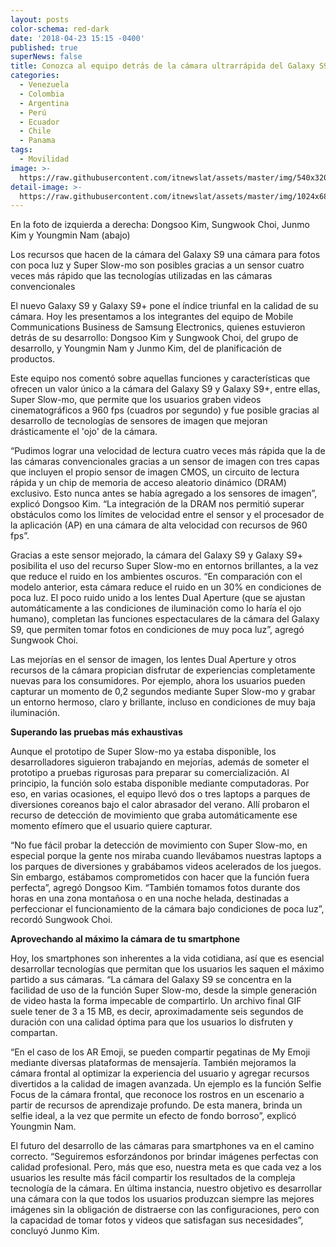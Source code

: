 ```yaml
---
layout: posts
color-schema: red-dark
date: '2018-04-23 15:15 -0400'
published: true
superNews: false
title: Conozca al equipo detrás de la cámara ultrarrápida del Galaxy S9
categories:
  - Venezuela
  - Colombia
  - Argentina
  - Perú
  - Ecuador
  - Chile
  - Panama
tags:
  - Movilidad
image: >-
  https://raw.githubusercontent.com/itnewslat/assets/master/img/540x320/Camara-Samsung-p.jpg
detail-image: >-
  https://raw.githubusercontent.com/itnewslat/assets/master/img/1024x680/Camara-Samsung-g.jpg
---
```

En la foto de izquierda a derecha: Dongsoo Kim, Sungwook Choi, Junmo Kim y Youngmin Nam (abajo)

Los recursos que hacen de la cámara del Galaxy S9 una cámara para fotos con poca luz y Super Slow-mo son posibles gracias a un sensor cuatro veces más rápido que las tecnologías utilizadas en las cámaras convencionales


El nuevo Galaxy S9 y Galaxy S9+ pone el índice triunfal en la calidad de su cámara. Hoy les presentamos a los integrantes del equipo de Mobile Communications Business de Samsung Electronics, quienes estuvieron detrás de su desarrollo: Dongsoo Kim y Sungwook Choi, del grupo de desarrollo, y Youngmin Nam y Junmo Kim, del de planificación de productos. 

Este equipo nos comentó sobre aquellas funciones y características que ofrecen un valor único a la cámara del Galaxy S9 y Galaxy S9+, entre ellas, Super Slow-mo, que permite que los usuarios graben videos cinematográficos a 960 fps (cuadros por segundo) y fue posible gracias al desarrollo de tecnologías de sensores de imagen que mejoran drásticamente el 'ojo' de la cámara. 

“Pudimos lograr una velocidad de lectura cuatro veces más rápida que la de las cámaras convencionales gracias a un sensor de imagen con tres capas que incluyen el propio sensor de imagen CMOS, un circuito de lectura rápida y un chip de memoria de acceso aleatorio dinámico (DRAM) exclusivo. Esto nunca antes se había agregado a los sensores de imagen”, explicó Dongsoo Kim. “La integración de la DRAM nos permitió superar obstáculos como los límites de velocidad entre el sensor y el procesador de la aplicación (AP) en una cámara de alta velocidad con recursos de 960 fps”.
 
Gracias a este sensor mejorado, la cámara del Galaxy S9 y Galaxy S9+ posibilita el uso del recurso Super Slow-mo en entornos brillantes, a la vez que reduce el ruido en los ambientes oscuros. “En comparación con el modelo anterior, esta cámara reduce el ruido en un 30% en condiciones de poca luz. El poco ruido unido a los lentes Dual Aperture (que se ajustan automáticamente a las condiciones de iluminación como lo haría el ojo humano), completan las funciones espectaculares de la cámara del Galaxy S9, que permiten tomar fotos en condiciones de muy poca luz”, agregó Sungwook Choi.
 
Las mejorías en el sensor de imagen, los lentes Dual Aperture y otros recursos de la cámara propician disfrutar de experiencias completamente nuevas para los consumidores. Por ejemplo, ahora los usuarios pueden capturar un momento de 0,2 segundos mediante Super Slow-mo y grabar un entorno hermoso, claro y brillante, incluso en condiciones de muy baja iluminación.

**Superando las pruebas más exhaustivas**

Aunque el prototipo de Super Slow-mo ya estaba disponible, los desarrolladores siguieron trabajando en mejorías, además de someter el prototipo a pruebas rigurosas para preparar su comercialización. Al principio, la función solo estaba disponible mediante computadoras. Por eso, en varias ocasiones, el equipo llevó dos o tres laptops a parques de diversiones coreanos bajo el calor abrasador del verano. Allí probaron el recurso de detección de movimiento que graba automáticamente ese momento efímero que el usuario quiere capturar.
 
“No fue fácil probar la detección de movimiento con Super Slow-mo, en especial porque la gente nos miraba cuando llevábamos nuestras laptops a los parques de diversiones y grabábamos videos acelerados de los juegos. Sin embargo, estábamos comprometidos con hacer que la función fuera perfecta”, agregó Dongsoo Kim. “También tomamos fotos durante dos horas en una zona montañosa o en una noche helada, destinadas a perfeccionar el funcionamiento de la cámara bajo condiciones de poca luz”, recordó Sungwook Choi.
 
**Aprovechando al máximo la cámara de tu smartphone**

Hoy, los smartphones son inherentes a la vida cotidiana, así que es esencial desarrollar tecnologías que permitan que los usuarios les saquen el máximo partido a sus cámaras. “La cámara del Galaxy S9 se concentra en la facilidad de uso de la función Super Slow-mo, desde la simple generación de video hasta la forma impecable de compartirlo. Un archivo final GIF suele tener de 3 a 15 MB, es decir, aproximadamente seis segundos de duración con una calidad óptima para que los usuarios lo disfruten y compartan.
 
“En el caso de los AR Emoji, se pueden compartir pegatinas de My Emoji mediante diversas plataformas de mensajería. También mejoramos la cámara frontal al optimizar la experiencia del usuario y agregar recursos divertidos a la calidad de imagen avanzada. Un ejemplo es la función Selfie Focus de la cámara frontal, que reconoce los rostros en un escenario a partir de recursos de aprendizaje profundo. De esta manera, brinda un selfie ideal, a la vez que permite un efecto de fondo borroso”, explicó Youngmin Nam.
 
El futuro del desarrollo de las cámaras para smartphones va en el camino correcto. “Seguiremos esforzándonos por brindar imágenes perfectas con calidad profesional. Pero, más que eso, nuestra meta es que cada vez a los usuarios les resulte más fácil compartir los resultados de la compleja tecnología de la cámara. En última instancia, nuestro objetivo es desarrollar una cámara con la que todos los usuarios produzcan siempre las mejores imágenes sin la obligación de distraerse con las configuraciones, pero con la capacidad de tomar fotos y videos que satisfagan sus necesidades”, concluyó Junmo Kim.

